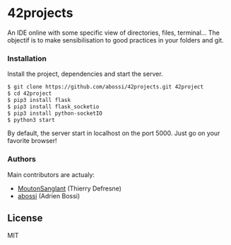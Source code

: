 # 42projects
An IDE online with some specific view of directories, files, terminal... The objectif is to make sensibilisation to good practices in your folders and git.

### Installation

Install the project, dependencies and start the server.

```sh
$ git clone https://github.com/abossi/42projects.git 42project
$ cd 42project
$ pip3 install flask
$ pip3 install flask_socketio
$ pip3 install python-socketIO
$ python3 start
```

By default, the server start in localhost on the port 5000. Just go on your favorite browser!

### Authors


Main contributors are actualy:
  - [MoutonSanglant](https://github.com/MoutonSanglant) (Thierry Defresne)
  - [abossi](https://github.com/abossi) (Adrien Bossi)

License
----

MIT
